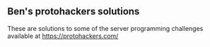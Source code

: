 ## Ben's protohackers solutions

These are solutions to some of the server programming challenges available at
<https://protohackers.com/>
